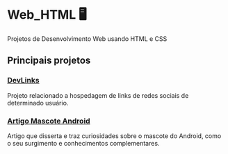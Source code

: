 <h1>Web_HTML  🖥️</h1>
Projetos de Desenvolvimento Web usando HTML e CSS

<h2>Principais projetos</h2>
<h3><a href="https://github.com/cafeef/Web_HTML/tree/main/DEVLINKS">DevLinks</a></h3>
Projeto relacionado a hospedagem de links de redes sociais de determinado usuário.

<h3><a href="https://github.com/cafeef/Web_HTML/tree/main/ARTIGO%20MASCOTE%20ANDROID">Artigo Mascote Android</a></h3>
Artigo que disserta e traz curiosidades sobre o mascote do Android, como o seu surgimento e conhecimentos complementares.
